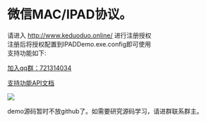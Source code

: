 # 微信MAC/IPAD协议。
 请进入  http://www.keduoduo.online/ 进行注册授权<br/>
 注册后将授权配置到IPADDemo.exe.config即可使用<br/>
 支持功能如下:<br/>

<a target="_blank" href="//shang.qq.com/wpa/qunwpa?idkey=3194af004cbc013eff0a61b99a46ae6f66c2c1f1fc62a9cdf58de1fd2b471058">加入qq群：721314034</a>
<br/>

<a href="https://github.com/changtuiqie/Mac.WeChat/blob/master/API.txt" title="支持功能API文档">支持功能API文档</a><br/>

![](https://github.com/changtuiqie/Mac.WeChat/blob/master/demo.gif) <br/>

demo源码暂时不放github了。如需要研究源码学习，请进群联系群主。